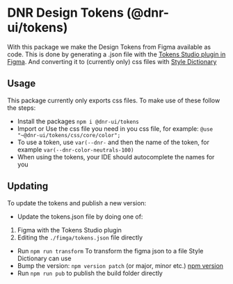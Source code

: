 # DNR Design Tokens (@dnr-ui/tokens)

With this package we make the Design Tokens from Figma available as code.
This is done by generating a .json file with the [Tokens Studio plugin in Figma](https://tokens.studio/).
And converting it to (currently only) css files with [Style Dictionary](https://amzn.github.io/style-dictionary/)

## Usage

This package currently only exports css files. To make use of these follow the steps:
* Install the packages `npm i @dnr-ui/tokens`
* Import or Use the css file you need in you css file, for example: `@use "~@dnr-ui/tokens/css/core/color";`
* To use a token, use `var(--dnr-` and then the name of the token, for example `var(--dnr-color-neutrals-100)`
* When using the tokens, your IDE should autocomplete the names for you

## Updating

To update the tokens and publish a new version:
* Update the tokens.json file by doing one of:
1. Figma with the Tokens Studio plugin
2. Editing the `./fimga/tokens.json` file directly
* Run `npm run transform` To transform the figma json to a file Style Dictionary can use
* Bump the version: `npm version patch` (or major, minor etc.) [npm version](https://docs.npmjs.com/cli/v8/commands/npm-version)
* Run `npm run pub` to publish the build folder directly
